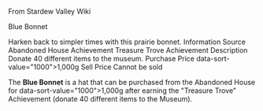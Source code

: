 From Stardew Valley Wiki

Blue Bonnet

Harken back to simpler times with this prairie bonnet. Information Source Abandoned House Achievement Treasure Trove Achievement Description Donate 40 different items to the museum. Purchase Price data-sort-value="1000"&gt;1,000g Sell Price Cannot be sold

The **Blue Bonnet** is a hat that can be purchased from the Abandoned House for data-sort-value="1000"&gt;1,000g after earning the "Treasure Trove" Achievement (donate 40 different items to the Museum).